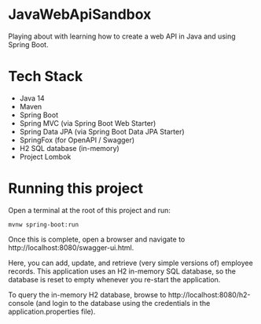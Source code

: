 # JavaWebApiSandbox
Playing about with learning how to create a web API in Java and using Spring Boot. 

# Tech Stack
* Java 14
* Maven
* Spring Boot
* Spring MVC (via Spring Boot Web Starter)
* Spring Data JPA (via Spring Boot Data JPA Starter)
* SpringFox (for OpenAPI / Swagger)
* H2 SQL database (in-memory)
* Project Lombok

# Running this project

Open a terminal at the root of this project and run:
```
mvnw spring-boot:run
```
Once this is complete, open a browser and navigate to http://localhost:8080/swagger-ui.html. 

Here, you can add, update, and retrieve (very simple versions of) employee records. This application uses an H2 in-memory SQL database, so the database is reset to empty whenever you re-start the application. 

To query the in-memory H2 database, browse to http://localhost:8080/h2-console (and login to the database using the credentials in the application.properties file).
